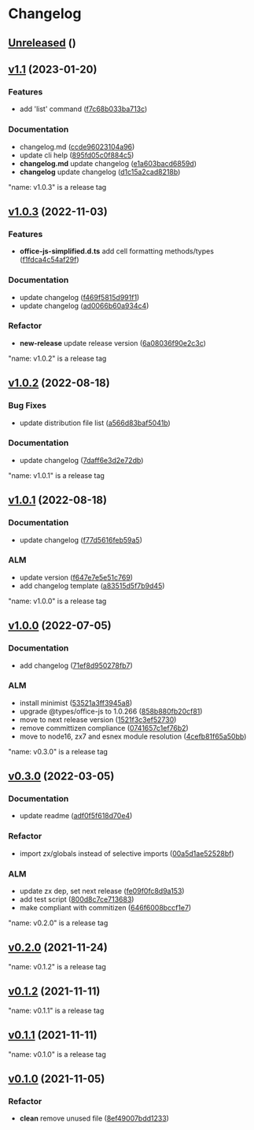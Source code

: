 # Changelog



## [Unreleased](https://gitlab.com/html-validate/html-validate/compare/Unreleased) ()








## [v1.1](https://gitlab.com/html-validate/html-validate/compare/v1.1) (2023-01-20)

### Features

 -  add 'list' command ([f7c68b033ba713c](https://gitlab.com/html-validate/html-validate/commit/f7c68b033ba713c91927145c3a50639e18bf7675))


### Documentation

 -  changelog.md ([ccde96023104a96](https://gitlab.com/html-validate/html-validate/commit/ccde96023104a96f474c75f3dc5fe08efad7c43b))
 -  update cli help ([895fd05c0f884c5](https://gitlab.com/html-validate/html-validate/commit/895fd05c0f884c57137de96cda8374958cfeb912))
 -  **changelog.md**  update changelog ([e1a603bacd6859d](https://gitlab.com/html-validate/html-validate/commit/e1a603bacd6859dadeaa6b07dde7d965f6f1da13))
 -  **changelog**  update changelog ([d1c15a2cad8218b](https://gitlab.com/html-validate/html-validate/commit/d1c15a2cad8218b5f874a3d9d89dcaf2250b7734))




"name: v1.0.3" is a release tag

## [v1.0.3](https://gitlab.com/html-validate/html-validate/compare/v1.0.3) (2022-11-03)

### Features

 -  **office-js-simplified.d.ts**  add cell formatting methods/types ([f1fdca4c54af29f](https://gitlab.com/html-validate/html-validate/commit/f1fdca4c54af29fb03a82996c45a3fc67ee7a859))


### Documentation

 -  update changelog ([f469f5815d991f1](https://gitlab.com/html-validate/html-validate/commit/f469f5815d991f1d38bfefa00ed7898a14859009))
 -  update changelog ([ad0066b60a934c4](https://gitlab.com/html-validate/html-validate/commit/ad0066b60a934c4f7c2a58ef47b6dc8f55f8fa39))

### Refactor

 -  **new-release**  update release version ([6a08036f90e2c3c](https://gitlab.com/html-validate/html-validate/commit/6a08036f90e2c3c073c30181a53634d2216d5b67))



"name: v1.0.2" is a release tag

## [v1.0.2](https://gitlab.com/html-validate/html-validate/compare/v1.0.2) (2022-08-18)


### Bug Fixes

 -  update distribution file list ([a566d83baf5041b](https://gitlab.com/html-validate/html-validate/commit/a566d83baf5041b194cc48ad4d46e79331dafc98))

### Documentation

 -  update changelog ([7daff6e3d2e72db](https://gitlab.com/html-validate/html-validate/commit/7daff6e3d2e72db7f53654a834ddc01699cd0971))




"name: v1.0.1" is a release tag

## [v1.0.1](https://gitlab.com/html-validate/html-validate/compare/v1.0.1) (2022-08-18)



### Documentation

 -  update changelog ([f77d5616feb59a5](https://gitlab.com/html-validate/html-validate/commit/f77d5616feb59a5596b83946ddf1dd1dad87592a))


### ALM 

 -  update version ([f647e7e5e51c769](https://gitlab.com/html-validate/html-validate/commit/f647e7e5e51c7690a4035785b690a978bdb1a8a4))
 -  add changelog template ([a83515d5f7b9d45](https://gitlab.com/html-validate/html-validate/commit/a83515d5f7b9d45b38d60db20d5f0122a929ed62))


"name: v1.0.0" is a release tag

## [v1.0.0](https://gitlab.com/html-validate/html-validate/compare/v1.0.0) (2022-07-05)



### Documentation

 -  add changelog ([71ef8d950278fb7](https://gitlab.com/html-validate/html-validate/commit/71ef8d950278fb788189da9ac0a6a9701036886a))


### ALM 

 -  install minimist ([53521a3ff3945a8](https://gitlab.com/html-validate/html-validate/commit/53521a3ff3945a86ec518d6356166f1e06285380))
 -  upgrade @types/office-js to 1.0.266 ([858b880fb20cf81](https://gitlab.com/html-validate/html-validate/commit/858b880fb20cf810e46cad14431cb32bcd062170))
 -  move to next release version ([1521f3c3ef52730](https://gitlab.com/html-validate/html-validate/commit/1521f3c3ef5273084a8fa0029f57756edd4a53de))
 -  remove committizen compliance ([0741657c1ef76b2](https://gitlab.com/html-validate/html-validate/commit/0741657c1ef76b2aaed9c54b3df5810986f14ff2))
 -  move to node16, zx7 and esnex module resolution ([4cefb81f65a50bb](https://gitlab.com/html-validate/html-validate/commit/4cefb81f65a50bb9ea9039b3d6a9c6cb71c88385))


"name: v0.3.0" is a release tag

## [v0.3.0](https://gitlab.com/html-validate/html-validate/compare/v0.3.0) (2022-03-05)



### Documentation

 -  update readme ([adf0f5f618d70e4](https://gitlab.com/html-validate/html-validate/commit/adf0f5f618d70e45714ee02d195a0c107f14acac))

### Refactor

 -  import zx/globals instead of selective imports ([00a5d1ae52528bf](https://gitlab.com/html-validate/html-validate/commit/00a5d1ae52528bfe7d035b592f88885a32bd483c))

### ALM 

 -  update zx dep, set next release ([fe09f0fc8d9a153](https://gitlab.com/html-validate/html-validate/commit/fe09f0fc8d9a153396ff9a18922bdcb97ca337e6))
 -  add test script ([800d8c7ce713683](https://gitlab.com/html-validate/html-validate/commit/800d8c7ce713683a4253d505686d94a544a130d7))
 -  make compliant with commitizen ([646f6008bccf1e7](https://gitlab.com/html-validate/html-validate/commit/646f6008bccf1e7af54ca359514daead807bcfdc))


"name: v0.2.0" is a release tag

## [v0.2.0](https://gitlab.com/html-validate/html-validate/compare/v0.2.0) (2021-11-24)







"name: v0.1.2" is a release tag

## [v0.1.2](https://gitlab.com/html-validate/html-validate/compare/v0.1.2) (2021-11-11)







"name: v0.1.1" is a release tag

## [v0.1.1](https://gitlab.com/html-validate/html-validate/compare/v0.1.1) (2021-11-11)







"name: v0.1.0" is a release tag

## [v0.1.0](https://gitlab.com/html-validate/html-validate/compare/v0.1.0) (2021-11-05)




### Refactor

 -  **clean**  remove unused file ([8ef49007bdd1233](https://gitlab.com/html-validate/html-validate/commit/8ef49007bdd12333fba0faa392b736c8bccb2e0d))


